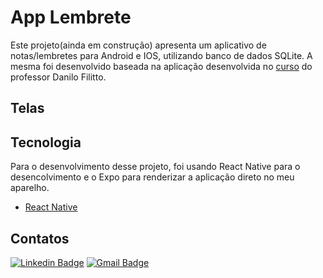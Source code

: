 # App Lembrete
Este projeto(ainda em construção) apresenta um aplicativo de notas/lembretes para Android e IOS, utilizando banco de dados SQLite. A mesma foi desenvolvido baseada na aplicação desenvolvida no [curso](https://www.youtube.com/playlist?list=PLfvOpw8k80Wr1V3SKx_uX3fK316jvvDdT) do professor Danilo Filitto.

## Telas



## Tecnologia
Para o desenvolvimento desse projeto, foi usando React Native para o desencolvimento e o Expo para renderizar a aplicação direto no meu aparelho. </br>
- [React Native](https://reactnative.dev/)


## Contatos 
[![Linkedin Badge](https://img.shields.io/badge/-LinkedIn-0072b1?style=for-the-badge&logo=Linkedin&logoColor=white)](https://www.linkedin.com/in/emmanuel-cosme-martins-bento-3963bb1b9/ 'Contato pelo LinkedIn')
[![Gmail Badge](https://img.shields.io/badge/-gmail-c14438?style=for-the-badge&logo=Gmail&logoColor=white)](mailto:emmanuelbento6@gmail.com 'Contato via Email')

